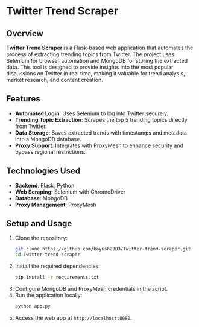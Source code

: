 # Twitter Trend Scraper

## Overview

**Twitter Trend Scraper** is a Flask-based web application that automates the process of extracting trending topics from Twitter. The project uses Selenium for browser automation and MongoDB for storing the extracted data. This tool is designed to provide insights into the most popular discussions on Twitter in real time, making it valuable for trend analysis, market research, and content creation.

## Features

- **Automated Login**: Uses Selenium to log into Twitter securely.
- **Trending Topic Extraction**: Scrapes the top 5 trending topics directly from Twitter.
- **Data Storage**: Saves extracted trends with timestamps and metadata into a MongoDB database.
- **Proxy Support**: Integrates with ProxyMesh to enhance security and bypass regional restrictions.

## Technologies Used

- **Backend**: Flask, Python
- **Web Scraping**: Selenium with ChromeDriver
- **Database**: MongoDB
- **Proxy Management**: ProxyMesh

## Setup and Usage

1. Clone the repository:
   ```bash
   git clone https://github.com/kayush2003/Twitter-trend-scraper.git
   cd Twitter-trend-scraper
   ```
2. Install the required dependencies:
   ```bash
   pip install -r requirements.txt
   ```
3. Configure MongoDB and ProxyMesh credentials in the script.
4. Run the application locally:
   ```bash
   python app.py
   ```
5. Access the web app at `http://localhost:8080`.


